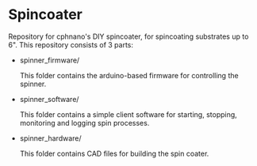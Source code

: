 Spincoater
====
Repository for cphnano's DIY spincoater, for spincoating substrates up to 6".
This repository consists of 3 parts: 
 - spinner_firmware/
   
   This folder contains the arduino-based firmware for controlling the spinner.
   
 - spinner_software/
  
   This folder contains a simple client software for starting, stopping, monitoring and logging spin processes.
 
 - spinner_hardware/
 
   This folder contains CAD files for building the spin coater. 

